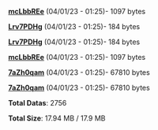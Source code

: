 [**mcLbbREe**](/data/mcLbbREe.txt) (04/01/23 - 01:25)- 1097 bytes

[**Lrv7PDHg**](/data/Lrv7PDHg.txt) (04/01/23 - 01:25)- 184 bytes

[**Lrv7PDHg**](/data/Lrv7PDHg.txt) (04/01/23 - 01:25)- 184 bytes

[**mcLbbREe**](/data/mcLbbREe.txt) (04/01/23 - 01:25)- 1097 bytes

[**7aZh0qam**](/data/7aZh0qam.txt) (04/01/23 - 01:25)- 67810 bytes

[**7aZh0qam**](/data/7aZh0qam.txt) (04/01/23 - 01:25)- 67810 bytes

**Total Datas**: 2756

**Total Size**: 17.94 MB / 17.9 MB